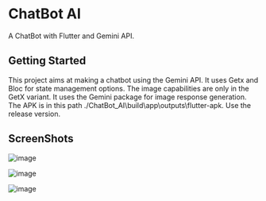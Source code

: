 # ChatBot AI

A ChatBot with Flutter and Gemini API.

## Getting Started

This project aims at making a chatbot using the Gemini API. It uses Getx and Bloc for state management options. The image capabilities are only
in the GetX variant. It uses the Gemini package for image response generation.
The APK is in this path ./ChatBot_AI\build\app\outputs\flutter-apk. Use the release version.

## ScreenShots
![image](https://github.com/user-attachments/assets/59c08569-e1e9-4291-9bb7-bb9d201b9b1e)

![image](https://github.com/user-attachments/assets/aef693b8-8618-4cd0-a225-571dd92dbbe8)

![image](https://github.com/user-attachments/assets/9b085456-7ae9-4f52-b488-770823b409b5)


